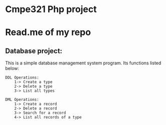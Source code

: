 # Cmpe321 Php project

# Read.me of my repo

## Database project:

This is a simple database management system program. Its functions listed below:

    DDL Operations:
        1-> Create a type
        2-> Delete a type
        3-> List all types

    DML Operations:
        1-> Create a record
        2-> Delete a record
        3-> Search for a record
        4-> List all records of a type
